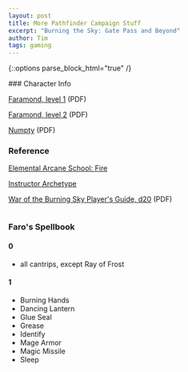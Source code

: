 ```yaml
---
layout: post
title: More Pathfinder Campaign Stuff
excerpt: "Burning the Sky: Gate Pass and Beyond"
author: Tim
tags: gaming
---
```


{::options parse_block_html="true" /}
<div class="row">
<div class="column">
### Character Info

[Faramond, level 1](/papers/pathfinder/Faro-1.pdf) (PDF)

[Faramond, level 2](/papers/pathfinder/Faro-2.pdf) (PDF)

[Numpty](/papers/pathfinder/Numpty.pdf) (PDF)

### Reference

[Elemental Arcane School: Fire](https://www.d20pfsrd.com/classes/core-classes/wizard/arcane-schools/paizo-arcane-schools/elemental-arcane-schools/fire/)

[Instructor Archetype](https://www.d20pfsrd.com/classes/core-classes/wizard/archetypes/paizo-wizard-archetypes/instructor-wizard-archetype)

[War of the Burning Sky Player's Guide, d20](/papers/pathfinder/ENWENPWOTBSPGE.pdf) (PDF)

</div>	
<div class="column">

### Faro's Spellbook

#### 0
* all cantrips, except Ray of Frost

#### 1 
* Burning Hands
* Dancing Lantern
* Glue Seal
* Grease
* Identify
* Mage Armor
* Magic Missile
* Sleep

</div>
</div>